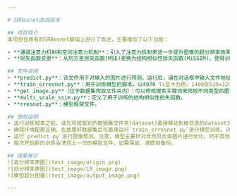 ```yaml
---

# SRResnet改进版本

## 项目简介
本项目在原有的SRResnet基础上进行了改进，主要增加了以下功能：

- **通道注意力机制和空间注意力机制**：引入了注意力机制来进一步提升图像的超分辨率效果。
- **损失函数变更**：从均方差损失函数(MSE)更换为结构相似性损失函数(MiSSIM)，使得训练结果更加符合人类视觉感知。

## 文件说明
- **predict.py**：该文件用于对输入的图片进行预测。运行后，请在对话框中输入文件地址，结果将在约0.5秒内返回（如果没有GPU，则需要更长时间）。
- **train_srresnet.py**：用于训练模型的脚本。以4070 Ti显卡为例，1400张520x320像素的图片每轮大约需要10分钟，总计算时间约2小时，显存占用接近16GB。
- **get_image.py**（位于数据集爬取文件夹内）：可以修改搜索关键词来爬取不同类型的图片。建议在爬取后进行数据清洗以保证训练质量。
- **multi_scale_ssim.py**：定义了用于训练的结构相似性损失函数。
- **rresnet.py**：模型框架文件。

## 使用说明
- 运行训练脚本之前，请先将爬取到的数据集文件夹(dataset)直接移动到根目录的dataset文件夹内
- 确保环境配置正确，在放置好数据集后可直接运行`train_srresnet.py`进行模型训练。训练数据越多，效果可能越好，但计算时间会相应增加。
- 运行`predict.py`进行图像预测。注意，模型主要针对自然风光类图片进行优化，对于其他类型图片效果可能不佳。
- 每次开始新的训练会清空上一次的模型文件，如需保留，请提前备份。

## 效果展示
![高分辨率原图](test_image/origin.png)
![低分辨率原图](test_image/LR_image.png)
![模型超分图像](test_image/output_image.png)

---
```

